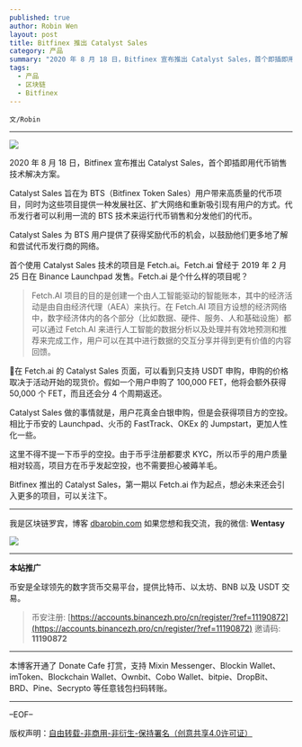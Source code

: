 ```yaml
---
published: true
author: Robin Wen
layout: post
title: Bitfinex 推出 Catalyst Sales
category: 产品
summary: "2020 年 8 月 18 日，Bitfinex 宣布推出 Catalyst Sales，首个即插即用代币销售技术解决方案。Catalyst Sales 旨在为 BTS（Bitfinex Token Sales）用户带来高质量的代币项目，同时为这些项目提供一种发展社区、扩大网络和重新吸引现有用户的方式。代币发行者可以利用一流的 BTS 技术来运行代币销售和分发他们的代币。Bitfinex 推出的 Catalyst Sales，第一期以 Fetch.ai 作为起点，想必未来还会引入更多的项目，可以关注下。"
tags:
  - 产品
  - 区块链
  - Bitfinex
---
```


`文/Robin`

***

![](https://cdn.dbarobin.com/0bgy4jo.png)

2020 年 8 月 18 日，Bitfinex 宣布推出 Catalyst Sales，首个即插即用代币销售技术解决方案。

Catalyst Sales 旨在为 BTS（Bitfinex Token Sales）用户带来高质量的代币项目，同时为这些项目提供一种发展社区、扩大网络和重新吸引现有用户的方式。代币发行者可以利用一流的 BTS 技术来运行代币销售和分发他们的代币。

Catalyst Sales 为 BTS 用户提供了获得奖励代币的机会，以鼓励他们更多地了解和尝试代币发行商的网络。

首个使用 Catalyst Sales 技术的项目是 Fetch.ai。Fetch.ai 曾经于 2019 年 2 月 25 日在 Binance Launchpad 发售。Fetch.ai 是个什么样的项目呢？

> Fetch.AI 项目的目的是创建一个由人工智能驱动的智能账本，其中的经济活动是由自由经济代理（AEA）来执行。在 Fetch.AI 项目方设想的经济网络中，数字经济体内的各个部分（比如数据、硬件、服务、人和基础设施）都可以通过 Fetch.AI 来进行人工智能的数据分析以及处理并有效地预测和推荐来完成工作，用户可以在其中进行数据的交互分享并得到更有价值的内容回馈。

在 Fetch.ai 的 Catalyst Sales 页面，可以看到只支持 USDT 申购，申购的价格取决于活动开始的现货价。假如一个用户申购了 100,000 FET，他将会额外获得 50,000 个 FET，而且还会分 4 个周期返还。

Catalyst Sales 做的事情就是，用户花真金白银申购，但是会获得项目方的空投。相比于币安的 Launchpad、火币的 FastTrack、OKEx 的 Jumpstart，更加人性化一些。

这里不得不提一下币乎的空投。由于币乎注册都要求 KYC，所以币乎的用户质量相对较高，项目方在币乎发起空投，也不需要担心被薅羊毛。

Bitfinex 推出的 Catalyst Sales，第一期以 Fetch.ai 作为起点，想必未来还会引入更多的项目，可以关注下。

***

我是区块链罗宾，博客 [dbarobin.com](https://dbarobin.com/)
如果您想和我交流，我的微信: **Wentasy**

![](https://cdn.dbarobin.com/v4yywe2.png)

***

**本站推广**

币安是全球领先的数字货币交易平台，提供比特币、以太坊、BNB 以及 USDT 交易。

> 币安注册: [https://accounts.binancezh.pro/cn/register/?ref=11190872](https://accounts.binancezh.pro/cn/register/?ref=11190872)
> 邀请码: **11190872**

***

本博客开通了 Donate Cafe 打赏，支持 Mixin Messenger、Blockin Wallet、imToken、Blockchain Wallet、Ownbit、Cobo Wallet、bitpie、DropBit、BRD、Pine、Secrypto 等任意钱包扫码转账。

<center>
    <div class="--donate-button"
         data-button-id="f8b9df0d-af9a-460d-8258-d3f435445075"
    ></div>
</center>

***

–EOF–

版权声明：[自由转载-非商用-非衍生-保持署名（创意共享4.0许可证）](http://creativecommons.org/licenses/by-nc-nd/4.0/deed.zh)